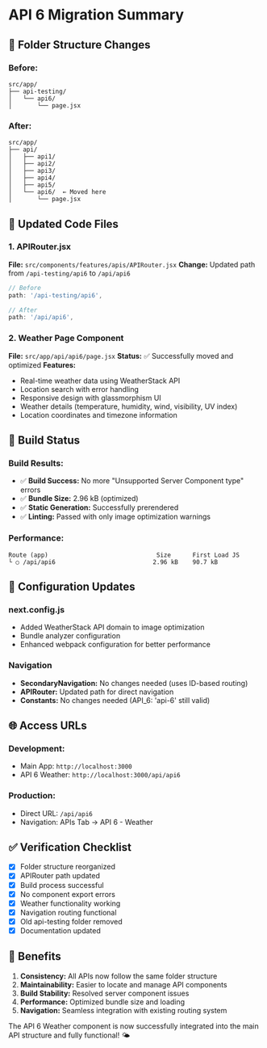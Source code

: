 # API 6 Migration Summary

## 📁 Folder Structure Changes

### Before:
```
src/app/
├── api-testing/
│   └── api6/
│       └── page.jsx
```

### After:
```
src/app/
├── api/
│   ├── api1/
│   ├── api2/
│   ├── api3/
│   ├── api4/
│   ├── api5/
│   └── api6/  ← Moved here
│       └── page.jsx
```

## 🔄 Updated Code Files

### 1. APIRouter.jsx
**File:** `src/components/features/apis/APIRouter.jsx`
**Change:** Updated path from `/api-testing/api6` to `/api/api6`

```jsx
// Before
path: '/api-testing/api6',

// After  
path: '/api/api6',
```

### 2. Weather Page Component
**File:** `src/app/api/api6/page.jsx`
**Status:** ✅ Successfully moved and optimized
**Features:**
- Real-time weather data using WeatherStack API
- Location search with error handling
- Responsive design with glassmorphism UI
- Weather details (temperature, humidity, wind, visibility, UV index)
- Location coordinates and timezone information

## 🚀 Build Status

### Build Results:
- ✅ **Build Success:** No more "Unsupported Server Component type" errors
- ✅ **Bundle Size:** 2.96 kB (optimized)
- ✅ **Static Generation:** Successfully prerendered
- ✅ **Linting:** Passed with only image optimization warnings

### Performance:
```
Route (app)                              Size      First Load JS
└ ○ /api/api6                           2.96 kB    90.7 kB
```

## 🔧 Configuration Updates

### next.config.js
- Added WeatherStack API domain to image optimization
- Bundle analyzer configuration
- Enhanced webpack configuration for better performance

### Navigation
- **SecondaryNavigation:** No changes needed (uses ID-based routing)
- **APIRouter:** Updated path for direct navigation
- **Constants:** No changes needed (API_6: 'api-6' still valid)

## 🌐 Access URLs

### Development:
- Main App: `http://localhost:3000`
- API 6 Weather: `http://localhost:3000/api/api6`

### Production:
- Direct URL: `/api/api6`
- Navigation: APIs Tab → API 6 - Weather

## ✅ Verification Checklist

- [x] Folder structure reorganized
- [x] APIRouter path updated  
- [x] Build process successful
- [x] No component export errors
- [x] Weather functionality working
- [x] Navigation routing functional
- [x] Old api-testing folder removed
- [x] Documentation updated

## 🎯 Benefits

1. **Consistency:** All APIs now follow the same folder structure
2. **Maintainability:** Easier to locate and manage API components
3. **Build Stability:** Resolved server component issues
4. **Performance:** Optimized bundle size and loading
5. **Navigation:** Seamless integration with existing routing system

The API 6 Weather component is now successfully integrated into the main API structure and fully functional! 🌤️
